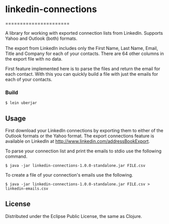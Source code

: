 # linkedin-connections
======================

A library for working with exported connection lists from LinkedIn. Supports Yahoo and Outlook (both) formats.

The export from LinkedIn includes only the First Name, Last Name, Email, Title and Company for each of your contacts. There are 64 other columns in the export file with no data.

First feature implemented here is to parse the files and return the email for each contact. With this you can quickly build a file with just the emails for each of your contacts.

### Build

    $ lein uberjar

## Usage

First download your LinkedIn connections by exporting them to either of the Outlook formats or the Yahoo format. The export connections feature is available on LinkedIn at http://www.linkedin.com/addressBookExport.

To parse your connection list and print the emails to stdio use the following command.

    $ java -jar linkedin-connections-1.0.0-standalone.jar FILE.csv

To create a file of your connection's emails use the following.

    $ java -jar linkedin-connections-1.0.0-standalone.jar FILE.csv > linkedin-emails.csv

## License

Distributed under the Eclipse Public License, the same as Clojure.
